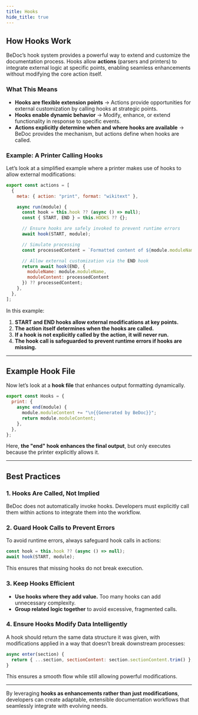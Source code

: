 ```yaml
---
title: Hooks
hide_title: true
---
```


## **How Hooks Work**

BeDoc’s hook system provides a powerful way to extend and customize the
documentation process. Hooks allow **actions** (parsers and printers) to
integrate external logic at specific points, enabling seamless enhancements
without modifying the core action itself.

### **What This Means**

- **Hooks are flexible extension points** → Actions provide opportunities for
  external customization by calling hooks at strategic points.
- **Hooks enable dynamic behavior** → Modify, enhance, or extend functionality
  in response to specific events.
- **Actions explicitly determine when and where hooks are available** → BeDoc
  provides the mechanism, but actions define when hooks are called.

### **Example: A Printer Calling Hooks**

Let’s look at a simplified example where a printer makes use of hooks to allow
external modifications:

```js
export const actions = [
  {
    meta: { action: "print", format: "wikitext" },

    async run(module) {
      const hook = this.hook ?? (async () => null);
      const { START, END } = this.HOOKS ?? {};

      // Ensure hooks are safely invoked to prevent runtime errors
      await hook(START, module);

      // Simulate processing
      const processedContent = `Formatted content of ${module.moduleName}`;

      // Allow external customization via the END hook
      return await hook(END, {
        moduleName: module.moduleName,
        moduleContent: processedContent
      }) ?? processedContent;
    },
  },
];
```

In this example:

1. **START and END hooks allow external modifications at key points.**
2. **The action itself determines when the hooks are called.**
3. **If a hook is not explicitly called by the action, it will never run.**
4. **The hook call is safeguarded to prevent runtime errors if hooks are
   missing.**

---

## **Example Hook File**

Now let’s look at a **hook file** that enhances output formatting dynamically.

```js
export const Hooks = {
  print: {
    async end(module) {
      module.moduleContent += "\n{{Generated by BeDoc}}";
      return module.moduleContent;
    },
  },
};
```

Here, **the "end" hook enhances the final output**, but only executes because
the printer explicitly allows it.

---

## **Best Practices**

### 1. **Hooks Are Called, Not Implied**

BeDoc does not automatically invoke hooks. Developers must explicitly call them
within actions to integrate them into the workflow.

### 2. **Guard Hook Calls to Prevent Errors**

To avoid runtime errors, always safeguard hook calls in actions:

```js
const hook = this.hook ?? (async () => null);
await hook(START, module);
```
This ensures that missing hooks do not break execution.

### 3. **Keep Hooks Efficient**

- **Use hooks where they add value.** Too many hooks can add unnecessary
  complexity.
- **Group related logic together** to avoid excessive, fragmented calls.

### 4. **Ensure Hooks Modify Data Intelligently**

A hook should return the same data structure it was given, with modifications
applied in a way that doesn’t break downstream processes:

```js
async enter(section) {
  return { ...section, sectionContent: section.sectionContent.trim() };
}
```

This ensures a smooth flow while still allowing powerful modifications.

---

By leveraging **hooks as enhancements rather than just modifications**,
developers can create adaptable, extensible documentation workflows that
seamlessly integrate with evolving needs.
